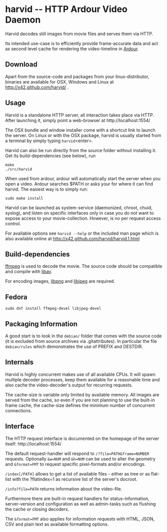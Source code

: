 harvid -- HTTP Ardour Video Daemon
==================================

Harvid decodes still images from movie files and serves them via HTTP.

Its intended use-case is to efficiently provide frame-accurate data and
act as second level cache for rendering the video-timeline in
[Ardour](http://ardour.org).


Download
--------

Apart from the source-code and packages from your linux-distributor, binaries
are available for OSX, Windows and Linux at http://x42.github.com/harvid/ .


Usage
-----

Harvid is a standalone HTTP server, all interaction takes place via HTTP.
After launching it, simply point a web-browser at http://localhost:1554/

The OSX bundle and window installer come with a shortcut link to launch
the server. On Linux or with the OSX package, harvid is usually started
from a terminal by simply typing `harvid`&lt;enter&gt;.

Harvid can also be run directly from the source folder without installing
it. Get its build-dependencies (see below), run

	make
	./src/harvid

When used from ardour, ardour will automatically start the server when
you open a video. Ardour searches $PATH or asks your for where it can find
harvid. The easiest way is to simply run:

	sudo make install

Harvid can be launched as system-service (daemonized, chroot, chuid, syslog),
and listen on specific interfaces only in case you do not want to expose
access to your movie-collection. However, is no per request access control.

For available options see `harvid --help` or the included man page which
is also available online at http://x42.github.com/harvid/harvid.1.html


Build-dependencies
------------------

[ffmpeg](http://ffmpeg.org/) is used to decode the movie. The source
code should be compatible and compile with [libav](https://libav.org/).

For encoding images,
[libpng](http://www.libpng.org/pub/png/libpng.html)
and [libjpeg](http://libjpeg.sourceforge.net/) are required.

## Fedora
 `sudo dnf install ffmpeg-devel libjpeg-devel`

Packaging Information
---------------------

A good start is to look in the `debian/` folder that comes with the source
code (it is excluded from source archives via .gitattributes). In particular
the file `debian/rules` which demonstrates the use of PREFIX and DESTDIR.


Internals
---------

Harvid is highly concurrent makes use of all available CPUs. It will
spawn multiple decoder processes, keep them available for a reasonable
time and also cache the video-decoder's output for recurring requests.


The cache-size is variable only limited by available memory.
All images are served from the cache, so even if you are not planning
to use the built-in frame cache, the cache-size defines the minimum
number of concurrent connections.

Interface
---------

The HTTP request interface is documented on the homepage of the server
itself: http://localhost:1554/

The default request-handler will respond to `/?file=PATH&frame=NUMBER`
requests. Optionally `&w=NUM` and `&h=NUM` can be used to alter the geometry
and `&format=FMT` to request specific pixel-formats and/or encodings.

`/index[/PATH]` allows to get a list of available files - either as tree or
as flat-list with the ?flatindex=1 as recursive list of the server's docroot.

`/info?file=PATH` returns information about the video-file.

Furthermore there are built-in request handlers for status-information,
server-version and configuration as well as admin-tasks such as flushing
the cache or closing decoders.

The `&format=FMT` also applies for information requests with
HTML, JSON, CSV and plain text as available formatting options.
